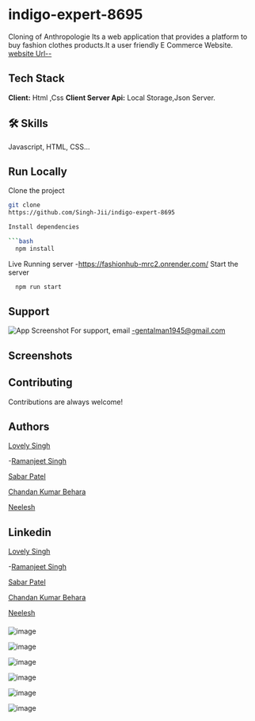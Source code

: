 # indigo-expert-8695
Cloning of Anthropologie
Its a web application that provides a platform to buy fashion clothes products.It a user friendly E Commerce Website.
[website Url--](/)
## Tech Stack
**Client:** Html ,Css
**Client Server Api:** Local Storage,Json Server.
## 🛠 Skills
Javascript, HTML, CSS...


## Run Locally

Clone the project
```bash
git clone
https://github.com/Singh-Jii/indigo-expert-8695

Install dependencies

```bash
  npm install
```
Live Running server  -https://fashionhub-mrc2.onrender.com/
Start the server

```bash
  npm run start
```
## Support
![App Screenshot](shorturl.at/CEPV1)
For support, email -gentalman1945@gmail.com 
## Screenshots
## Contributing

Contributions are always welcome!
## Authors
[Lovely Singh](https://github.com/gzbsingh/Singh-Jii)

-[Ramanjeet Singh](https://github.com/gzbsingh)

 [Sabar Patel](https://github.com/saber003)
 
 [Chandan Kumar Behara](https://github.com/chandankumar1425)
 
 [Neelesh](https://github.com/Neelachari)
## Linkedin
[Lovely Singh](https://www.linkedin.com/in/lovely-kumari-86189a215)

-[Ramanjeet Singh](https://www.linkedin.com/in/ramanjeet-singh-212430190/)

 [Sabar Patel](https://www.linkedin.com/in/saber-patel-992ab814a/)
 
 [Chandan Kumar Behara](https://www.linkedin.com/in/kaushikchandan6372/)
 
 [Neelesh](https://www.linkedin.com/in/neelesh-n-h-2704a7196/)
 
 ####
 
 
 
 
 ![image](https://user-images.githubusercontent.com/118505620/221416485-6cf1af70-d698-4312-960a-00273632ffd6.png)

 
![image](https://user-images.githubusercontent.com/118505620/221416678-69cc7569-d686-462e-87f5-c64cb98eac78.png)


![image](https://user-images.githubusercontent.com/118505620/221422216-1d4b6a98-f4e1-4555-9050-a96585157311.png)



![image](https://user-images.githubusercontent.com/118505620/221422268-0f58a12f-1154-4367-b5ff-3db9b69b7c33.png)



![image](https://user-images.githubusercontent.com/118505620/221422455-c0711c6f-7fd7-4638-8363-a60b0066d8f2.png)




![image](https://user-images.githubusercontent.com/118505620/221417339-510aad74-3ce2-44a1-b16f-55cbb01b3033.png)


 
